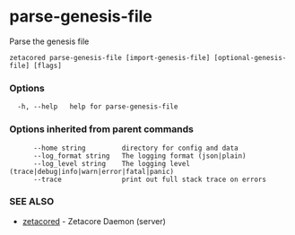 # parse-genesis-file

Parse the genesis file

```
zetacored parse-genesis-file [import-genesis-file] [optional-genesis-file] [flags]
```

### Options

```
  -h, --help   help for parse-genesis-file
```

### Options inherited from parent commands

```
      --home string         directory for config and data 
      --log_format string   The logging format (json|plain) 
      --log_level string    The logging level (trace|debug|info|warn|error|fatal|panic) 
      --trace               print out full stack trace on errors
```

### SEE ALSO

* [zetacored](zetacored.md)	 - Zetacore Daemon (server)

